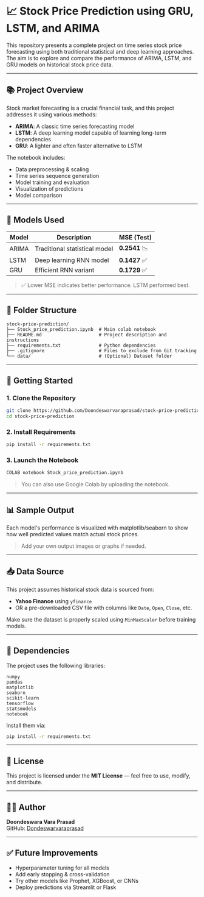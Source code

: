 
# 📈 Stock Price Prediction using GRU, LSTM, and ARIMA

This repository presents a complete project on time series stock price forecasting using both traditional statistical and deep learning approaches. The aim is to explore and compare the performance of ARIMA, LSTM, and GRU models on historical stock price data.

---

## 📚 Project Overview

Stock market forecasting is a crucial financial task, and this project addresses it using various methods:

- **ARIMA**: A classic time series forecasting model
- **LSTM**: A deep learning model capable of learning long-term dependencies
- **GRU**: A lighter and often faster alternative to LSTM

The notebook includes:
- Data preprocessing & scaling
- Time series sequence generation
- Model training and evaluation
- Visualization of predictions
- Model comparison

---

## 🔧 Models Used

| Model | Description                    | MSE (Test)   |
|--------|-------------------------------|--------------|
| ARIMA  | Traditional statistical model | **0.2541** 📉 |
| LSTM   | Deep learning RNN model       | **0.1427** ✅ |
| GRU    | Efficient RNN variant         | **0.1729** ✅ |

> ✅ Lower MSE indicates better performance. LSTM performed best.

---

## 📁 Folder Structure

```
stock-price-prediction/
├── Stock_price_prediction.ipynb  # Main colab notebook
├── README.md                     # Project description and instructions
├── requirements.txt              # Python dependencies
├── .gitignore                    # Files to exclude from Git tracking
└── data/                         # (Optional) Dataset folder
```

---

## 🚀 Getting Started

### 1. Clone the Repository

```bash
git clone https://github.com/Doondeswarvaraprasad/stock-price-prediction
cd stock-price-prediction
```

### 2. Install Requirements

```bash
pip install -r requirements.txt
```

### 3. Launch the Notebook

```bash
COLAB notebook Stock_price_prediction.ipynb
```

> You can also use Google Colab by uploading the notebook.

---

## 📊 Sample Output

Each model's performance is visualized with matplotlib/seaborn to show how well predicted values match actual stock prices.

> Add your own output images or graphs if needed.

---

## 📥 Data Source

This project assumes historical stock data is sourced from:

- **Yahoo Finance** using `yfinance`
- OR a pre-downloaded CSV file with columns like `Date`, `Open`, `Close`, etc.

Make sure the dataset is properly scaled using `MinMaxScaler` before training models.

---

## 🧪 Dependencies

The project uses the following libraries:

```
numpy
pandas
matplotlib
seaborn
scikit-learn
tensorflow
statsmodels
notebook
```

Install them via:

```bash
pip install -r requirements.txt
```

---

## 📜 License

This project is licensed under the **MIT License** — feel free to use, modify, and distribute.

---

## 🙋‍♂️ Author

**Doondeswara Vara Prasad**  
GitHub: [Dondeswarvaraprasad](https://github.com/Doondeswarvaraprasad)

---

## ✅ Future Improvements

- Hyperparameter tuning for all models
- Add early stopping & cross-validation
- Try other models like Prophet, XGBoost, or CNNs
- Deploy predictions via Streamlit or Flask
